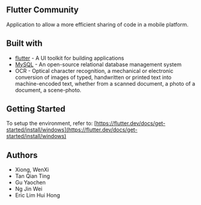 ## Flutter Community
Application to allow a more efficient sharing of code in a mobile platform.

## Built with
- [flutter](https://flutter.dev/) \- A UI toolkit for building applications
- [MySQL](https://www.mysql.com/) \- An open\-source relational database management system
- OCR \- Optical character recognition, a mechanical or electronic conversion of images of typed, handwritten or printed text into machine-encoded text, whether from a scanned document, a photo of a document, a scene-photo.

## Getting Started
To setup the environment, refer to: [https://flutter.dev/docs/get-started/install/windows](https://flutter.dev/docs/get-started/install/windows)

## Authors
- Xiong, WenXi
- Tan Qian Ting
- Gu Yaochen
- Ng Jin Wei
- Eric Lim Hui Hong
